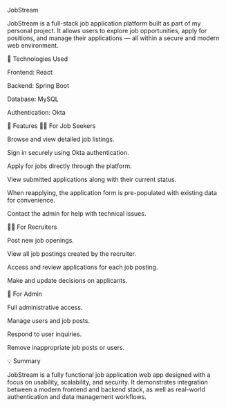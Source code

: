 JobStream

JobStream is a full-stack job application platform built as part of my personal project. It allows users to explore job opportunities, apply for positions, and manage their applications — all within a secure and modern web environment.

🧩 Technologies Used

Frontend: React

Backend: Spring Boot

Database: MySQL

Authentication: Okta

🚀 Features
👩‍💼 For Job Seekers

Browse and view detailed job listings.

Sign in securely using Okta authentication.

Apply for jobs directly through the platform.

View submitted applications along with their current status.

When reapplying, the application form is pre-populated with existing data for convenience.

Contact the admin for help with technical issues.

🧑‍💻 For Recruiters

Post new job openings.

View all job postings created by the recruiter.

Access and review applications for each job posting.

Make and update decisions on applicants.

🔑 For Admin

Full administrative access.

Manage users and job posts.

Respond to user inquiries.

Remove inappropriate job posts or users.

💡 Summary

JobStream is a fully functional job application web app designed with a focus on usability, scalability, and security. It demonstrates integration between a modern frontend and backend stack, as well as real-world authentication and data management workflows.
